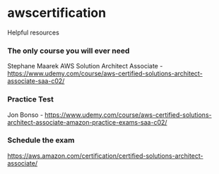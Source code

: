 # awscertification
Helpful resources

### The only course you will ever need
Stephane Maarek AWS Solution Architect Associate - https://www.udemy.com/course/aws-certified-solutions-architect-associate-saa-c02/

### Practice Test
Jon Bonso - https://www.udemy.com/course/aws-certified-solutions-architect-associate-amazon-practice-exams-saa-c02/

### Schedule the exam
https://aws.amazon.com/certification/certified-solutions-architect-associate/
